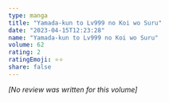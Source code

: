 ```yaml
---
type: manga
title: "Yamada-kun to Lv999 no Koi wo Suru"
date: "2023-04-15T12:23:28"
name: "Yamada-kun to Lv999 no Koi wo Suru"
volume: 62
rating: 2
ratingEmoji: ⭐️⭐️
share: false
---
```


*[No review was written for this volume]*
